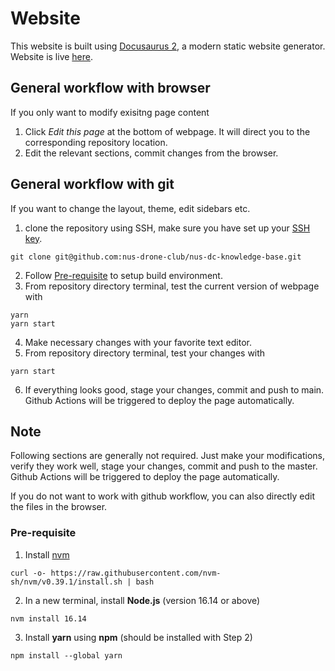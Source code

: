 # Website

This website is built using [Docusaurus 2](https://docusaurus.io/), a modern static website generator.
Website is live [here](https://nus-drone-club.github.io/nus-dc-knowledge-base/).

## General workflow with browser
If you only want to modify exisitng page content
1. Click *Edit this page* at the bottom of webpage. It will direct you to the corresponding repository location.
2. Edit the relevant sections, commit changes from the browser.

## General workflow with git
If you want to change the layout, theme, edit sidebars etc.
1. clone the repository using SSH, make sure you have set up your [SSH key](https://docs.github.com/en/authentication/connecting-to-github-with-ssh/generating-a-new-ssh-key-and-adding-it-to-the-ssh-agent).
```
git clone git@github.com:nus-drone-club/nus-dc-knowledge-base.git
```
2. Follow [Pre-requisite](#pre-requisite) to setup build environment.
3. From repository directory terminal, test the current version of webpage with
```
yarn
yarn start
```
4. Make necessary changes with your favorite text editor.
5. From repository directory terminal, test your changes with
```
yarn start
```
6. If everything looks good, stage your changes, commit and push to main. 
Github Actions will be triggered to deploy the page automatically.


## Note
Following sections are generally not required. Just make your modifications, verify they work well, stage your changes, commit and push to the master. Github Actions will be triggered to deploy the page automatically.

If you do not want to work with github workflow, you can also directly edit the files in the browser.

### Pre-requisite
1. Install [nvm](https://github.com/nvm-sh/nvm#installing-and-updating)
```
curl -o- https://raw.githubusercontent.com/nvm-sh/nvm/v0.39.1/install.sh | bash
```
2. In a new terminal, install **Node.js** (version 16.14 or above)
```
nvm install 16.14
```
3. Install **yarn** using **npm** (should be installed with Step 2)
```
npm install --global yarn
```
